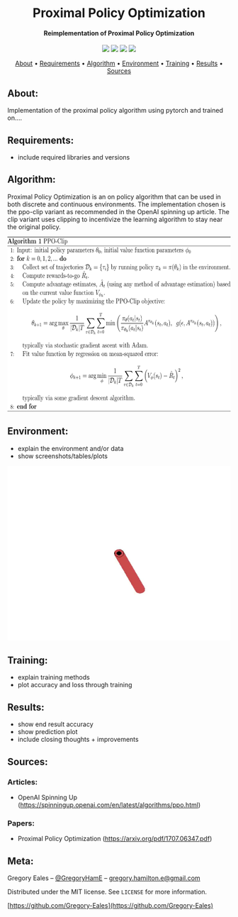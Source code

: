 <h1 align="center"> Proximal Policy Optimization </h1>

<h4 align="center"> Reimplementation of Proximal Policy Optimization </h4>

<p align="center">
  <img src="https://img.shields.io/badge/Python-v3.6+-blue.svg">
  <img src="https://img.shields.io/badge/Pytorch-v1.3-orange.svg">
  <img src="https://img.shields.io/badge/Status-Incomplete-red.svg">
  <img src="https://img.shields.io/badge/License-MIT-blue.svg">
</p>

<p align="center">
  <a href="#About">About</a> •
  <a href="#Requirements">Requirements</a> •
  <a href="#Algorithm">Algorithm</a> •
  <a href="#Environment">Environment</a> •
  <a href="#Training">Training</a> •
  <a href="#Results">Results</a> •
  <a href="#Sources">Sources</a>
</p>

## About:
Implementation of the proximal policy algorithm using pytorch and trained on....

## Requirements:
- include required libraries and versions

## Algorithm:
Proximal Policy Optimization is an on policy algorithm that can be used in both discrete and continuous environments. The implementation chosen is the ppo-clip variant as recommended in the OpenAI spinning up article. The clip variant uses clipping to incentivize the learning algorithm to stay near the original policy.
<p align="center">
  <img width="624" height="394" src="https://github.com/Gregory-Eales/ML-Reimplementations/blob/master/Proximal-Policy-Optimization/img/ppo_pseudocode.png">
</p>


## Environment:
- explain the environment and/or data
- show screenshots/tables/plots

<p align="center">
  <img width="624" height="394" src="https://github.com/Gregory-Eales/ML-Reimplementations/blob/master/Proximal-Policy-Optimization/img/pendulum_v0.gif">
</p>

## Training:
- explain training methods
- plot accuracy and loss through training

## Results:
- show end result accuracy
- show prediction plot
- include closing thoughts + improvements

## Sources:

### Articles:
  - OpenAI Spinning Up (https://spinningup.openai.com/en/latest/algorithms/ppo.html)

### Papers:
  - Proximal Policy Optimization (https://arxiv.org/pdf/1707.06347.pdf)

## Meta:

Gregory Eales – [@GregoryHamE](https://twitter.com/GregoryHamE) – gregory.hamilton.e@gmail.com

Distributed under the MIT license. See ``LICENSE`` for more information.

[https://github.com/Gregory-Eales](https://github.com/Gregory-Eales)
